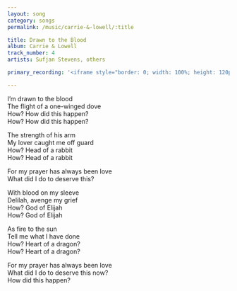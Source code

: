 ```yaml
---
layout: song
category: songs
permalink: /music/carrie-&-lowell/:title

title: Drawn to the Blood
album: Carrie & Lowell
track_number: 4
artists: Sufjan Stevens, others

primary_recording: '<iframe style="border: 0; width: 100%; height: 120px;" src="http://bandcamp.com/EmbeddedPlayer/album=4070884389/size=large/bgcol=333333/linkcol=ffffff/tracklist=false/artwork=none/track=53082400/transparent=true/" seamless><a href="http://music.sufjan.com/album/carrie-lowell">Carrie &amp; Lowell by Sufjan Stevens</a></iframe>'

---
```


I’m drawn to the blood <br>
The flight of a one-winged dove <br>
How? How did this happen? <br>
How? How did this happen?

The strength of his arm <br>
My lover caught me off guard <br>
How? Head of a rabbit <br>
How? Head of a rabbit

For my prayer has always been love <br>
What did I do to deserve this?

With blood on my sleeve <br>
Delilah, avenge my grief <br>
How? God of Elijah <br>
How? God of Elijah

As fire to the sun <br>
Tell me what I have done <br>
How? Heart of a dragon? <br>
How? Heart of a dragon?

For my prayer has always been love <br>
What did I do to deserve this now? <br>
How did this happen?